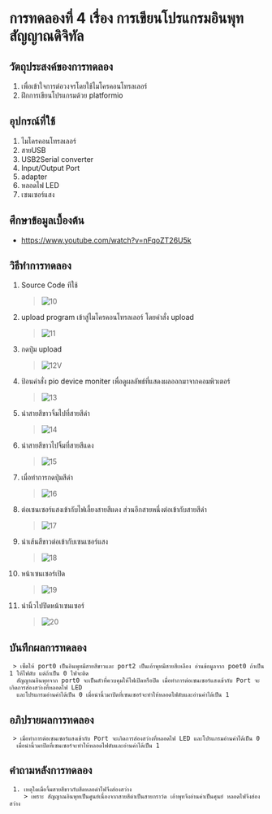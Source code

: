 # การทดลองที่ 4 เรื่อง การเขียนโปรแกรมอินพุทสัญญาณดิจิทัล

## วัตถุประสงค์ของการทดลอง
   1. เพื่อเข้าใจการต่อวงจรโดยใช้ไมโครคอนโทรลเลอร์
   2. ฝึกการเขียนโปรแกรมด้วย platformio

## อุปกรณ์ที่ใช้
   1. ไมโครคอนโทรลเลอร์
   2. สายUSB
   3. USB2Serial converter
   4. Input/Output Port
   5. adapter
   6. หลอดไฟ LED
   7. เซนเซอร์แสง

## ศึกษาข้อมูลเบื้องต้น
   * https://www.youtube.com/watch?v=nFqoZT26U5k

## วิธีทำการทดลอง
   1. Source Code ทีใช้
      > ![10](https://user-images.githubusercontent.com/80879116/112173339-0d9e7100-8c28-11eb-9cf9-8e426ba4ff6d.png)
   
   2. upload program เข้าสู่ไมโครคอนโทรลเลอร์ โดยคำสั่ง upload
      > ![11](https://user-images.githubusercontent.com/80879116/112178743-99b29780-8c2c-11eb-9479-62220c435f8f.png)
    
   3. กดปุ่ม upload
      > ![12V](https://user-images.githubusercontent.com/80879116/112179094-f4e48a00-8c2c-11eb-871c-c8da51541065.png)
   
   4. ป้อนคำสั่ง pio device moniter เพื่อดูผลลัพธ์ที่แสดงผลออกมาจากคอมพิวเตอร์
      > ![13](https://user-images.githubusercontent.com/80879116/112179856-9ec41680-8c2d-11eb-9904-8e426f9d81c8.png)
    
   5. นำสายสีขาวจิ้มไปที่สายสีดำ
      > ![14](https://user-images.githubusercontent.com/80879116/112180344-0ed29c80-8c2e-11eb-8af8-68b4be720daa.png)
   
   6. นำสายสีขาวไปจิ้มที่สายสีแดง
      > ![15](https://user-images.githubusercontent.com/80879116/112180856-81437c80-8c2e-11eb-867d-02ba2ecac559.png)
   
   7. เมื่อทำการกดปุ่มสีดำ
      > ![16](https://user-images.githubusercontent.com/80879116/112181251-d7182480-8c2e-11eb-958b-1ef5045d1004.png)
    
   8. ต่อเซนเซอร์แสงเข้ากับไฟเลี้ยงสายสีแดง ส่วนอีกสายหนึ่งต่อเข้ากับสายสีดำ
      > ![17](https://user-images.githubusercontent.com/80879116/112182537-f4012780-8c2f-11eb-83fc-b533d6beb8da.png)
   
   9. นำเส้นสีขาวต่อเข้ากับเซนเซอร์แสง
      > ![18](https://user-images.githubusercontent.com/80879116/112182983-5d813600-8c30-11eb-92a8-08641714cd90.png)
   
   10. หน้าเซนเซอร์เปิด
       > ![19](https://user-images.githubusercontent.com/80879116/112183431-d3859d00-8c30-11eb-9bd6-33386b7effed.png)

   11. นำนิ้วไปปิดหน้าเซนเซอร์
       > ![20](https://user-images.githubusercontent.com/80879116/112183609-0039b480-8c31-11eb-9246-754d35913921.png)
  
  
  ## บันทึกผลการทดลอง
     > เซ็ตให้ port0 เป็นอินพุทมีสายสีขาวและ port2 เป็นเอ้าพุทมีสายสีเหลือง อ่านข้อมูลจาก poet0 ถ้าเป็น 1 ให้ไฟดับ แต่ถ้าเป็น 0 ไฟจะติด 
      สัญญาณอินพุทจาก port0 จะเป็นตัวที่ควบคุมให้ไฟเปิดหรือปิด เมื่อทำการต่อเซนเซอร์แสงเข้ากับ Port จะเกิดการส่องสว่างที่หลอดไฟ LED
      และโปรแกรมอ่านค่าได้เป็น 0 เมื่อนำนิ้วมาปิดที่เซนเซอร์จะทำให้หลอดไฟดับและอ่านค่าได้เป็น 1

  ## อภิปรายผลการทดลอง
     > เมื่อทำการต่อเซนเซอร์แสงเข้ากับ Port จะเกิดการส่องสว่างที่หลอดไฟ LED และโปรแกรมอ่านค่าได้เป็น 0 
      เมื่อนำนิ้วมาปิดที่เซนเซอร์จะทำให้หลอดไฟดับและอ่านค่าได้เป็น 1


  ## คำถามหลังการทดลอง
     1. เหตุใดเมื่อจิ้มสายสีขาวกับสีดหลอดำไฟจึงส่องสว่าง 
        > เพราะ สัญญาณอินพุทเป็นศูนย์เนื่องจากสายสีดำเป็นสายกราว์ด เอ้าพุทจึงอ่านค่าเป็นศุนย์ หลอดไฟจึงส่องสว่าง
  
   
   
   
   
   
